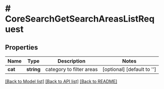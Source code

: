 # # CoreSearchGetSearchAreasListRequest

## Properties

Name | Type | Description | Notes
------------ | ------------- | ------------- | -------------
**cat** | **string** | category to filter areas | [optional] [default to '']

[[Back to Model list]](../../README.md#models) [[Back to API list]](../../README.md#endpoints) [[Back to README]](../../README.md)
